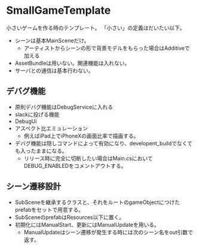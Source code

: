# SmallGameTemplate

小さいゲームを作る時のテンプレート。
「小さい」の定義はだいたい以下。

- シーンは基本MainSceneだけ。
    - アーティストからシーンの形で背景モデルをもらった場合はAdditiveで加える
- AssetBundleは用いない。関連機能は入れない。
- サーバとの通信は基本行わない。

## デバグ機能

- 原則デバグ機能はDebugServiceに入れる
- slackに投げる機能
- DebugUi
- アスペクト比エミュレーション
    - 例えばiPad上でiPhoneXの画面比率で描画する。
- デバグ機能は隠しコマンドによって有効になり、developent_buildでなくても入ったままになる。
    - リリース時に完全に切断したい場合はMain.csにおいてDEBUG_ENABLEDをコメントアウトする。

## シーン遷移設計

- SubSceneを継承するクラスと、それをルートのgameObjectにつけたprefabをセットで用意する。
- SubSceneのprefabはResources以下に置く。
- 初期化にはManualStart、更新にはManualUpdateを用いる。
    - ManualUpdateはシーン遷移が発生する時には次のシーン名をout引数で返す。
